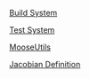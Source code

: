 [Build System](/build_system.md)

[Test System](/test_system.md)

[MooseUtils](/moose_utils.md)

[Jacobian Definition](/jacobian_definition.md)
